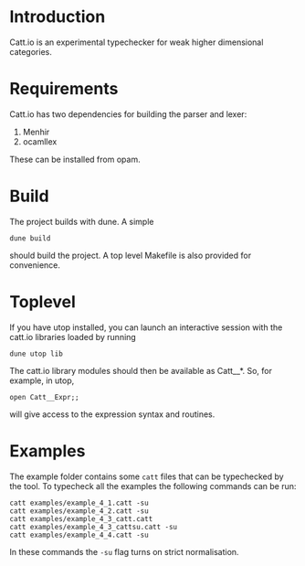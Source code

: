 
# Introduction

Catt.io is an experimental typechecker for weak higher dimensional
categories.

# Requirements

Catt.io has two dependencies for building the parser and lexer:

1. Menhir
2. ocamllex

These can be installed from opam.

# Build

The project builds with dune.  A simple

```
dune build
```

should build the project.  A top level Makefile is also provided for
convenience.

# Toplevel

If you have utop installed, you can launch an interactive session with
the catt.io libraries loaded by running

```
dune utop lib
```

The catt.io library modules should then be available as Catt__*.  So,
for example, in utop,

```
open Catt__Expr;;
```

will give access to the expression syntax and routines.

# Examples

The example folder contains some `catt` files that can be typechecked by the tool. To typecheck all the examples the following commands can be run:

```
catt examples/example_4_1.catt -su
catt examples/example_4_2.catt -su
catt examples/example_4_3_catt.catt
catt examples/example_4_3_cattsu.catt -su
catt examples/example_4_4.catt -su
```
In these commands the `-su` flag turns on strict normalisation.
